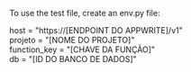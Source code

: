 To use the test file, create an env.py file:<br>

host = "https://[ENDPOINT DO APPWRITE]/v1"<br>
projeto = "[NOME DO PROJETO]"<br>
function_key = "[CHAVE DA FUNÇÃO]"<br>
db = "[ID DO BANCO DE DADOS]"<br>

